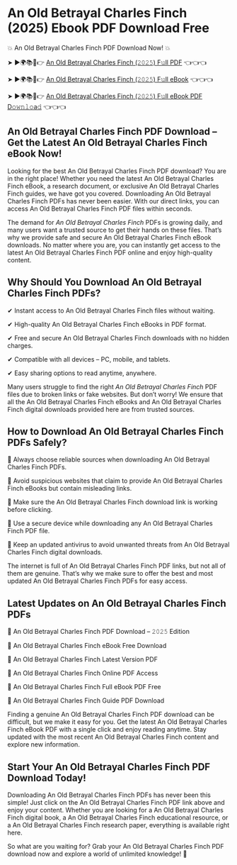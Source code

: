 # An Old Betrayal Charles Finch (2025) Ebook PDF Download Free

💥 An Old Betrayal Charles Finch PDF Download Now! 💥

➤ ►🌍📚📱👉 [An Old Betrayal Charles Finch (𝟸𝟶𝟸𝟻) F𝚞ll PDF](https://getpdf.xyz/an-old-betrayal-charles-finch) 👈👈👈


➤ ►🌍📚📱👉 [An Old Betrayal Charles Finch (𝟸𝟶𝟸𝟻) F𝚞ll eBook](https://getpdf.xyz/an-old-betrayal-charles-finch) 👈👈👈


➤ ►🌍📚📱👉 [An Old Betrayal Charles Finch (𝟸𝟶𝟸𝟻) F𝚞ll eBook PDF D𝚘𝚠𝚗𝚕𝚘a𝚍](https://getpdf.xyz/an-old-betrayal-charles-finch) 👈👈👈


## An Old Betrayal Charles Finch PDF Download – Get the Latest An Old Betrayal Charles Finch eBook Now!

Looking for the best An Old Betrayal Charles Finch PDF download? You are in the right place! Whether you need the latest An Old Betrayal Charles Finch eBook, a research document, or exclusive An Old Betrayal Charles Finch guides, we have got you covered. Downloading An Old Betrayal Charles Finch PDFs has never been easier. With our direct links, you can access An Old Betrayal Charles Finch PDF files within seconds.

The demand for *An Old Betrayal Charles Finch* PDFs is growing daily, and many users want a trusted source to get their hands on these files. That’s why we provide safe and secure An Old Betrayal Charles Finch eBook downloads. No matter where you are, you can instantly get access to the latest An Old Betrayal Charles Finch PDF online and enjoy high-quality content.

## Why Should You Download An Old Betrayal Charles Finch PDFs?

✔ Instant access to An Old Betrayal Charles Finch files without waiting.

✔ High-quality An Old Betrayal Charles Finch eBooks in PDF format.

✔ Free and secure An Old Betrayal Charles Finch downloads with no hidden charges.

✔ Compatible with all devices – PC, mobile, and tablets.

✔ Easy sharing options to read anytime, anywhere.

Many users struggle to find the right *An Old Betrayal Charles Finch* PDF files due to broken links or fake websites. But don’t worry! We ensure that all the An Old Betrayal Charles Finch eBooks and An Old Betrayal Charles Finch digital downloads provided here are from trusted sources.

## How to Download An Old Betrayal Charles Finch PDFs Safely?

📌 Always choose reliable sources when downloading An Old Betrayal Charles Finch PDFs.

📌 Avoid suspicious websites that claim to provide An Old Betrayal Charles Finch eBooks but contain misleading links.

📌 Make sure the An Old Betrayal Charles Finch download link is working before clicking.

📌 Use a secure device while downloading any An Old Betrayal Charles Finch PDF file.

📌 Keep an updated antivirus to avoid unwanted threats from An Old Betrayal Charles Finch digital downloads.

The internet is full of An Old Betrayal Charles Finch PDF links, but not all of them are genuine. That’s why we make sure to offer the best and most updated An Old Betrayal Charles Finch PDFs for easy access.

## Latest Updates on An Old Betrayal Charles Finch PDFs

🔹 An Old Betrayal Charles Finch PDF Download – 𝟸𝟶𝟸𝟻 Edition

🔹 An Old Betrayal Charles Finch eBook Free Download

🔹 An Old Betrayal Charles Finch Latest Version PDF

🔹 An Old Betrayal Charles Finch Online PDF Access

🔹 An Old Betrayal Charles Finch Full eBook PDF Free

🔹 An Old Betrayal Charles Finch Guide PDF Download

Finding a genuine An Old Betrayal Charles Finch PDF download can be difficult, but we make it easy for you. Get the latest An Old Betrayal Charles Finch eBook PDF with a single click and enjoy reading anytime. Stay updated with the most recent An Old Betrayal Charles Finch content and explore new information.

## Start Your An Old Betrayal Charles Finch PDF Download Today!

Downloading An Old Betrayal Charles Finch PDFs has never been this simple! Just click on the An Old Betrayal Charles Finch PDF link above and enjoy your content. Whether you are looking for a An Old Betrayal Charles Finch digital book, a An Old Betrayal Charles Finch educational resource, or a An Old Betrayal Charles Finch research paper, everything is available right here.

So what are you waiting for? Grab your An Old Betrayal Charles Finch PDF download now and explore a world of unlimited knowledge! 🚀